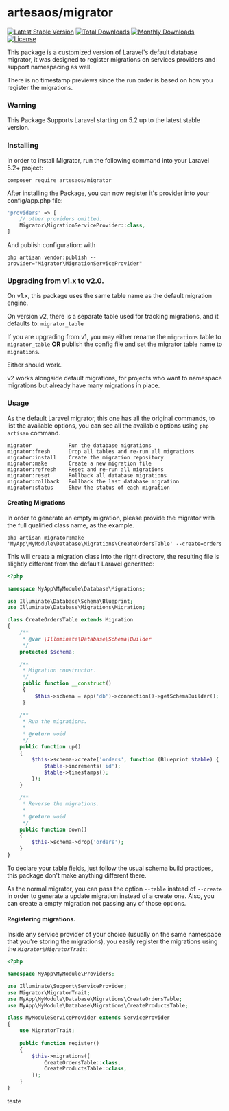 # artesaos/migrator

[![Latest Stable Version](https://poser.pugx.org/artesaos/migrator/v/stable)](https://packagist.org/packages/artesaos/migrator) [![Total Downloads](https://poser.pugx.org/artesaos/migrator/downloads)](https://packagist.org/packages/artesaos/migrator) [![Monthly Downloads](https://poser.pugx.org/artesaos/migrator/d/monthly)](https://packagist.org/packages/artesaos/migrator) [![License](https://poser.pugx.org/artesaos/migrator/license)](https://packagist.org/packages/artesaos/migrator)

This package is a customized version of Laravel's default database migrator, it was designed to register migrations on services providers and support namespacing as well.

There is no timestamp previews since the run order is based on how you register the migrations.

### Warning
This Package Supports Laravel starting on 5.2 up to the latest stable version.

### Installing

In order to install Migrator, run the following command into your Laravel 5.2+ project:

```
composer require artesaos/migrator
```

After installing the Package, you can now register it's provider into your config/app.php file:

```php
'providers' => [
    // other providers omitted.
    Migrator\MigrationServiceProvider::class,
]
```

And publish configuration: with

```
php artisan vendor:publish --provider="Migrator\MigrationServiceProvider"
```

### Upgrading from v1.x to v2.0.

On v1.x, this package uses the same table name as the default migration engine.

On version v2, there is a separate table used for tracking migrations, and it defaults to: `migrator_table`

If you are upgrading from v1, you may either rename the `migrations` table to `migrator_table` **OR**
publish the config file and set the migrator table name to `migrations`.

Either should work.

v2 works alongside default migrations, for projects who want to namespace migrations
but already have many migrations in place.

### Usage

As the default Laravel migrator, this one has all the original commands, to list the available options, you can see all the available options using `php artisan` command.

```
migrator            Run the database migrations
migrator:fresh      Drop all tables and re-run all migrations
migrator:install    Create the migration repository
migrator:make       Create a new migration file
migrator:refresh    Reset and re-run all migrations
migrator:reset      Rollback all database migrations
migrator:rollback   Rollback the last database migration
migrator:status     Show the status of each migration
```




#### Creating Migrations

In order to generate an empty migration, please provide the migrator with the full qualified class name, as the example.

`php artisan migrator:make 'MyApp\MyModule\Database\Migrations\CreateOrdersTable' --create=orders`

This will create a migration class into the right directory, the resulting file is slightly different from the default Laravel generated:

```php
<?php

namespace MyApp\MyModule\Database\Migrations;

use Illuminate\Database\Schema\Blueprint;
use Illuminate\Database\Migrations\Migration;

class CreateOrdersTable extends Migration
{
    /**
     * @var \Illuminate\Database\Schema\Builder
     */
    protected $schema;

    /**
     * Migration constructor.
     */
     public function __construct()
     {
         $this->schema = app('db')->connection()->getSchemaBuilder();
     }

    /**
     * Run the migrations.
     *
     * @return void
     */
    public function up()
    {
        $this->schema->create('orders', function (Blueprint $table) {
            $table->increments('id');
            $table->timestamps();
        });
    }

    /**
     * Reverse the migrations.
     *
     * @return void
     */
    public function down()
    {
        $this->schema->drop('orders');
    }
}
```

To declare your table fields, just follow the usual schema build practices, this package don't make anything different there.

As the normal migrator, you can pass the option `--table` instead of `--create` in order to generate a update migration instead of a create one. Also, you can create a empty migration not passing any of those options.

#### Registering migrations.

Inside any service provider of your choice (usually on the same namespace that you're storing the migrations), you easily register the migrations using the *`Migrator\MigratorTrait`*:

```php
<?php

namespace MyApp\MyModule\Providers;

use Illuminate\Support\ServiceProvider;
use Migrator\MigratorTrait;
use MyApp\MyModule\Database\Migrations\CreateOrdersTable;
use MyApp\MyModule\Database\Migrations\CreateProductsTable;

class MyModuleServiceProvider extends ServiceProvider
{
    use MigratorTrait;
    
    public function register()
    {
        $this->migrations([
            CreateOrdersTable::class,
            CreateProductsTable::class,
        ]);
    }
}
```


teste

